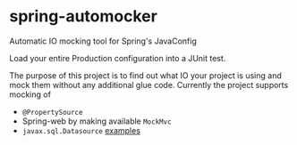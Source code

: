 # spring-automocker
Automatic IO mocking tool for Spring's JavaConfig

Load your entire Production configuration into a JUnit test.

The purpose of this project is to find out what IO your project is using and mock them without any additional glue code.
Currently the project supports mocking of
* `@PropertySource`
* Spring-web by making available `MockMvc`
* `javax.sql.Datasource` [examples](examples/example-sql/README.md)
